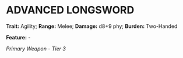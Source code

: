# ADVANCED LONGSWORD

**Trait:** Agility; **Range:** Melee; **Damage:** d8+9 phy; **Burden:** Two-Handed

**Feature:** -

*Primary Weapon - Tier 3*